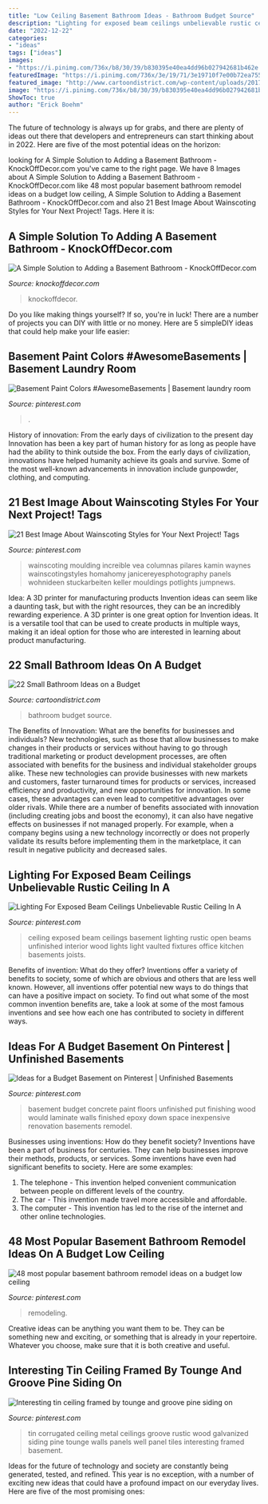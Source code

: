 ```yaml
---
title: "Low Ceiling Basement Bathroom Ideas - Bathroom Budget Source"
description: "Lighting for exposed beam ceilings unbelievable rustic ceiling in a"
date: "2022-12-22"
categories:
- "ideas"
tags: ["ideas"]
images:
- "https://i.pinimg.com/736x/b8/30/39/b830395e40ea4dd96b027942681b462e.jpg"
featuredImage: "https://i.pinimg.com/736x/3e/19/71/3e19710f7e00b72ea75560b3fcb0bf11--tin-on-walls-corrugated-tin.jpg?b=t"
featured_image: "http://www.cartoondistrict.com/wp-content/uploads/2017/11/Small-Bathroom-Ideas-on-a-Budget-13.jpg"
image: "https://i.pinimg.com/736x/b8/30/39/b830395e40ea4dd96b027942681b462e.jpg"
ShowToc: true
author: "Erick Boehm"
---
```



The future of technology is always up for grabs, and there are plenty of ideas out there that developers and entrepreneurs can start thinking about in 2022. Here are five of the most potential ideas on the horizon:

	

		
looking for A Simple Solution to Adding a Basement Bathroom - KnockOffDecor.com you've came to the right page. We have 8 Images about A Simple Solution to Adding a Basement Bathroom - KnockOffDecor.com like 48 most popular basement bathroom remodel ideas on a budget low ceiling, A Simple Solution to Adding a Basement Bathroom - KnockOffDecor.com and also 21 Best Image About Wainscoting Styles for Your Next Project! Tags. Here it is:
		
    
## A Simple Solution To Adding A Basement Bathroom - KnockOffDecor.com

<img loading=lazy src="https://knockoffdecor.com/wp-content/uploads/2017/08/basement-bathroom5.jpg" onerror="this.onerror=null;this.src='https://tse2.mm.bing.net/th?id=OIP.mfl6hHkcZSyFmIZcyB549AHaLH&amp;pid=15.1';" alt="A Simple Solution to Adding a Basement Bathroom - KnockOffDecor.com">

_Source: knockoffdecor.com_

>knockoffdecor. 

	

Do you like making things yourself? If so, you're in luck! There are a number of projects you can DIY with little or no money. Here are 5 simpleDIY ideas that could help make your life easier: 

    
## Basement Paint Colors #AwesomeBasements | Basement Laundry Room

<img loading=lazy src="https://i.pinimg.com/736x/b8/30/39/b830395e40ea4dd96b027942681b462e.jpg" onerror="this.onerror=null;this.src='https://tse3.mm.bing.net/th?id=OIP.W1ucgsmLPKoylCAJ8MEJsAHaLF&amp;pid=15.1';" alt="Basement Paint Colors #AwesomeBasements | Basement laundry room">

_Source: pinterest.com_

>. 

	

History of innovation: From the early days of civilization to the present day
Innovation has been a key part of human history for as long as people have had the ability to think outside the box. From the early days of civilization, innovations have helped humanity achieve its goals and survive. Some of the most well-known advancements in innovation include gunpowder, clothing, and computing.

    
## 21 Best Image About Wainscoting Styles For Your Next Project! Tags

<img loading=lazy src="https://i.pinimg.com/736x/59/b3/a1/59b3a185ebc6bc916128e2ec4dafdc18.jpg" onerror="this.onerror=null;this.src='https://tse4.mm.bing.net/th?id=OIP.wzucBBRtu0suecmV_QX-LwHaLH&amp;pid=15.1';" alt="21 Best Image About Wainscoting Styles for Your Next Project! Tags">

_Source: pinterest.com_

>wainscoting moulding increible vea columnas pilares kamin waynes wainscotingstyles homahomy janicereyesphotography panels wohnideen stuckarbeiten keller mouldings potlights jumpnews. 

	

Idea: A 3D printer for manufacturing products
Invention ideas can seem like a daunting task, but with the right resources, they can be an incredibly rewarding experience. A 3D printer is one great option for Invention ideas. It is a versatile tool that can be used to create products in multiple ways, making it an ideal option for those who are interested in learning about product manufacturing.

    
## 22 Small Bathroom Ideas On A Budget

<img loading=lazy src="http://www.cartoondistrict.com/wp-content/uploads/2017/11/Small-Bathroom-Ideas-on-a-Budget-13.jpg" onerror="this.onerror=null;this.src='https://tse3.mm.bing.net/th?id=OIP.ZG6P1J6IBN4xgnQ527vgIAHaKA&amp;pid=15.1';" alt="22 Small Bathroom Ideas on a Budget">

_Source: cartoondistrict.com_

>bathroom budget source. 

	

The Benefits of Innovation: What are the benefits for businesses and individuals?
New technologies, such as those that allow businesses to make changes in their products or services without having to go through traditional marketing or product development processes, are often associated with benefits for the business and individual stakeholder groups alike. These new technologies can provide businesses with new markets and customers, faster turnaround times for products or services, increased efficiency and productivity, and new opportunities for innovation. In some cases, these advantages can even lead to competitive advantages over older rivals.
While there are a number of benefits associated with innovation (including creating jobs and boost the economy), it can also have negative effects on businesses if not managed properly. For example, when a company begins using a new technology incorrectly or does not properly validate its results before implementing them in the marketplace, it can result in negative publicity and decreased sales.

    
## Lighting For Exposed Beam Ceilings Unbelievable Rustic Ceiling In A

<img loading=lazy src="https://i.pinimg.com/736x/87/ad/a0/87ada040a51ef7913b9bb94bd4055034.jpg" onerror="this.onerror=null;this.src='https://tse1.mm.bing.net/th?id=OIP.MdB7vmlbkR5RWymHF8rQEAHaFj&amp;pid=15.1';" alt="Lighting For Exposed Beam Ceilings Unbelievable Rustic Ceiling In A">

_Source: pinterest.com_

>ceiling exposed beam ceilings basement lighting rustic open beams unfinished interior wood lights light vaulted fixtures office kitchen basements joists. 

	

Benefits of invention: What do they offer?
Inventions offer a variety of benefits to society, some of which are obvious and others that are less well known. However, all inventions offer potential new ways to do things that can have a positive impact on society. To find out what some of the most common invention benefits are, take a look at some of the most famous inventions and see how each one has contributed to society in different ways.

    
## Ideas For A Budget Basement On Pinterest | Unfinished Basements

<img loading=lazy src="https://s-media-cache-ak0.pinimg.com/originals/3c/68/04/3c6804aa4af1c55856463a654d1735fd.jpg" onerror="this.onerror=null;this.src='https://tse1.mm.bing.net/th?id=OIP.mNkpRhi9vmInMDxzzTkufQAAAA&amp;pid=15.1';" alt="Ideas for a Budget Basement on Pinterest | Unfinished Basements">

_Source: pinterest.com_

>basement budget concrete paint floors unfinished put finishing wood would laminate walls finished epoxy down space inexpensive renovation basements remodel. 

	

Businesses using inventions: How do they benefit society?
Inventions have been a part of business for centuries. They can help businesses improve their methods, products, or services.  Some inventions have even had significant benefits to society. Here are some examples: 
1. The telephone - This invention helped convenient communication between people on different levels of the country.
2. The car - This invention made travel more accessible and affordable.
3. The computer - This invention has led to the rise of the internet and other online technologies.

    
## 48 Most Popular Basement Bathroom Remodel Ideas On A Budget Low Ceiling

<img loading=lazy src="https://i.pinimg.com/736x/5c/b4/65/5cb4653d2a5b37f7296878cbaef1c823.jpg" onerror="this.onerror=null;this.src='https://tse1.mm.bing.net/th?id=OIP.GevrihIV3bunaS_JroyaTgHaLH&amp;pid=15.1';" alt="48 most popular basement bathroom remodel ideas on a budget low ceiling">

_Source: pinterest.com_

>remodeling. 

	

Creative ideas can be anything you want them to be. They can be something new and exciting, or something that is already in your repertoire. Whatever you choose, make sure that it is both creative and useful.

    
## Interesting Tin Ceiling Framed By Tounge And Groove Pine Siding On

<img loading=lazy src="https://i.pinimg.com/736x/3e/19/71/3e19710f7e00b72ea75560b3fcb0bf11--tin-on-walls-corrugated-tin.jpg?b=t" onerror="this.onerror=null;this.src='https://tse3.mm.bing.net/th?id=OIP.pXPdBAC9qx1rF6wT90raLQHaJ6&amp;pid=15.1';" alt="Interesting tin ceiling framed by tounge and groove pine siding on">

_Source: pinterest.com_

>tin corrugated ceiling metal ceilings groove rustic wood galvanized siding pine tounge walls panels well panel tiles interesting framed basement. 

	

Ideas for the future of technology and society are constantly being generated, tested, and refined. This year is no exception, with a number of exciting new ideas that could have a profound impact on our everyday lives. Here are five of the most promising ones:

